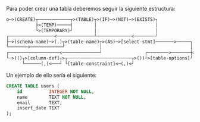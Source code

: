 Para poder crear una tabla deberemos seguir la siguiente estructura:

```txt
o─>(CREATE)┬────────────┬>(TABLE)┬>(IF)─>(NOT)─>(EXISTS)┐
           ├>(TEMP)─────┤        │                      │
           └>(TEMPORARY)┘        │                      │
┌─────────────────<──────────────┴─────────────<────────┘
├─>(schema-name)─>(.)┬>(table-name)┬>(AS)─>[select-stmt]───────>─────┐
└───────>────────────┘             │                                 │
┌───────────────────<──────────────┘                ┌────────>───────┼>o
└─>(()┬>[column-def]┬>┬────────────────────────┬>())┴>[table-options]┘
      └──────(,)<───┘ └[table-constraint]<─(,)<┘
```

Un ejemplo de ello sería el siguiente:

```sql
CREATE TABLE users (
    id          INTEGER NOT NULL,
    name        TEXT NOT NULL,
    email       TEXT,
    insert_date TEXT
);
```
